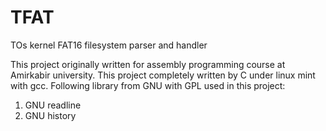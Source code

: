 TFAT
====

TOs kernel FAT16 filesystem parser and handler

This project originally written for assembly programming course at Amirkabir university. This project completely written by C under linux mint with gcc.
Following library from GNU with GPL used in this project:
1) GNU readline
2) GNU history
